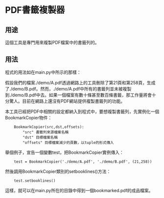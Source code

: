 PDF書籤複製器
===============

## 用途

這個工具是專門用來複製PDF檔案中的書籤列的。

## 用法

程式的用法如在main.py中所示的那樣：

假設我們的檔案./demo/A.pdf透過網路上的工具刪除了第21頁和第258頁，生成了./demo/B.pdf。然而，./demo/A.pdf中所有的書籤列並未被複製到./demo/B.pdf中去。如果一個檔案有數十條甚至數百條書籤，那工作量將會十分驚人。目前在網路上還沒有PDF網站提供複製書籤列的功能。

本工具已經把PDF中相關的設定都納入到程式中，要想複製書籤列，先實例化一個BookmarkCopier物件：

~~~
	BookmarkCopier(src,dst,offsets):
		"src" 書籤列來源檔案名稱
		"dst" 目標檔案名稱
		"offsets" 目標檔案減少的頁數，以tuple的形式傳入
~~~

舉個例子，宣告一個變數test，把BookmarkCopier實例傳入：
~~~
	test = BookmarkCopier('./demo/A.pdf', './demo/B.pdf', (21,258))
~~~

然後調用BookmarkCopier類別的setbooklines()方法：
~~~
	test.setbooklines()
~~~

這樣，就可以在main.py所在的目錄中得到一個bookmarked.pdf的成品檔案。